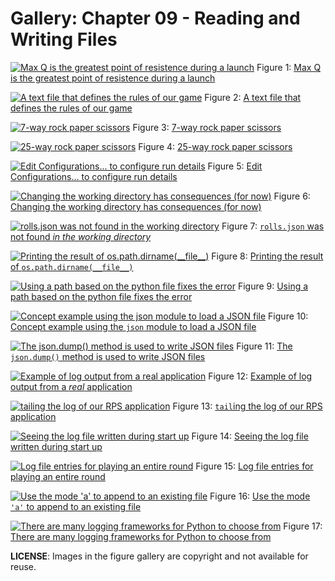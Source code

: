 # Gallery: Chapter 09 - Reading and Writing Files

[![Max Q is the greatest point of resistence during a launch](figures/0902-maxq.png)](figures/0902-maxq.png)
Figure 1: [Max Q is the greatest point of resistence during a launch](figures/0902-maxq.png)


[![A text file that defines the rules of our game](figures/0903-extend.png)](figures/0903-extend.png)
Figure 2: [A text file that defines the rules of our game](figures/0903-extend.png)


[![7-way rock paper scissors](figures/0903-rps.png)](figures/0903-rps.png)
Figure 3: [7-way rock paper scissors](figures/0903-rps.png)


[![25-way rock paper scissors](figures/0903-rps_2.png)](figures/0903-rps_2.png)
Figure 4: [25-way rock paper scissors](figures/0903-rps_2.png)


[![Edit Configurations... to configure run details](figures/0906-directory_error.jpg)](figures/0906-directory_error.jpg)
Figure 5: [Edit Configurations... to configure run details](figures/0906-directory_error.jpg)


[![Changing the working directory has consequences (for now)](figures/0906-directory_error_2.png)](figures/0906-directory_error_2.png)
Figure 6: [Changing the working directory has consequences (for now)](figures/0906-directory_error_2.png)


[![`rolls.json` was not found *in the working directory*](figures/0906-directory_error_3.jpg)](figures/0906-directory_error_3.jpg)
Figure 7: [`rolls.json` was not found *in the working directory*](figures/0906-directory_error_3.jpg)


[![Printing the result of `os.path.dirname(__file__)`](figures/0906-directory_error_4.jpg)](figures/0906-directory_error_4.jpg)
Figure 8: [Printing the result of `os.path.dirname(__file__)`](figures/0906-directory_error_4.jpg)


[![Using a path based on the python file fixes the error](figures/0906-directory_error_fixed.jpg)](figures/0906-directory_error_fixed.jpg)
Figure 9: [Using a path based on the python file fixes the error](figures/0906-directory_error_fixed.jpg)


[![Concept example using the `json` module to load a JSON file](figures/0908-concept.png)](figures/0908-concept.png)
Figure 10: [Concept example using the `json` module to load a JSON file](figures/0908-concept.png)


[![The `json.dump()` method is used to write JSON files](figures/0912-saving_json.png)](figures/0912-saving_json.png)
Figure 11: [The `json.dump()` method is used to write JSON files](figures/0912-saving_json.png)


[![Example of log output from a *real* application](figures/0913-logging.jpg)](figures/0913-logging.jpg)
Figure 12: [Example of log output from a *real* application](figures/0913-logging.jpg)


[![`tail`ing the log of our RPS application](figures/0915-logging_current.jpg)](figures/0915-logging_current.jpg)
Figure 13: [`tail`ing the log of our RPS application](figures/0915-logging_current.jpg)


[![Seeing the log file written during start up](figures/0915-logging_app_start.jpg)](figures/0915-logging_app_start.jpg)
Figure 14: [Seeing the log file written during start up](figures/0915-logging_app_start.jpg)


[![Log file entries for playing an entire round](figures/0915-logging_full_game.jpg)](figures/0915-logging_full_game.jpg)
Figure 15: [Log file entries for playing an entire round](figures/0915-logging_full_game.jpg)


[![Use the mode `'a'` to append to an existing file](figures/0916-appending.png)](figures/0916-appending.png)
Figure 16: [Use the mode `'a'` to append to an existing file](figures/0916-appending.png)


[![There are many logging frameworks for Python to choose from](figures/0917-logging.png)](figures/0917-logging.png)
Figure 17: [There are many logging frameworks for Python to choose from](figures/0917-logging.png)



**LICENSE**: Images in the figure gallery are copyright and not available for reuse. 

